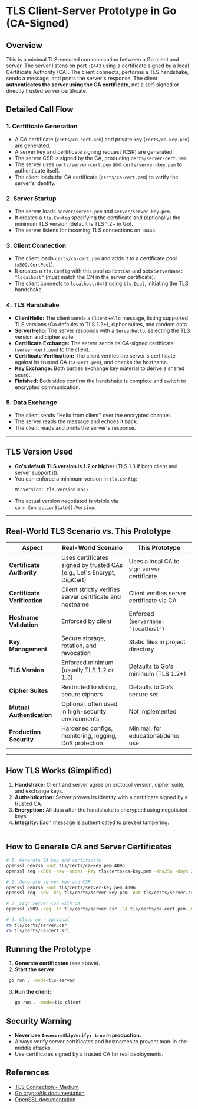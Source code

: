 # TLS Client-Server Prototype in Go (CA-Signed)

## Overview

This is a minimal TLS-secured communication between a Go client and server. The server listens on port `:8443` using a certificate signed by a local Certificate Authority (CA). The client connects, performs a TLS handshake, sends a message, and prints the server's response. The client **authenticates the server using the CA certificate**, not a self-signed or directly trusted server certificate.

## Detailed Call Flow

### 1. Certificate Generation

- A CA certificate (`certs/ca-cert.pem`) and private key (`certs/ca-key.pem`) are generated.
- A server key and certificate signing request (CSR) are generated.
- The server CSR is signed by the CA, producing `certs/server-cert.pem`.
- The server uses `certs/server-cert.pem` and `certs/server-key.pem` to authenticate itself.
- The client loads the CA certificate (`certs/ca-cert.pem`) to verify the server's identity.

### 2. Server Startup

- The server loads `server/server.pem` and `server/server-key.pem`.
- It creates a `tls.Config` specifying the certificate and (optionally) the minimum TLS version (default is TLS 1.2+ in Go).
- The server listens for incoming TLS connections on `:8443`.

### 3. Client Connection

- The client loads `certs/ca-cert.pem` and adds it to a certificate pool (`x509.CertPool`).
- It creates a `tls.Config` with this pool as `RootCAs` and sets `ServerName: "localhost"` (must match the CN in the server certificate).
- The client connects to `localhost:8443` using `tls.Dial`, initiating the TLS handshake.

### 4. TLS Handshake

- **ClientHello:** The client sends a `ClientHello` message, listing supported TLS versions (Go defaults to TLS 1.2+), cipher suites, and random data.
- **ServerHello:** The server responds with a `ServerHello`, selecting the TLS version and cipher suite.
- **Certificate Exchange:** The server sends its CA-signed certificate (`server-cert.pem`) to the client.
- **Certificate Verification:** The client verifies the server's certificate against its trusted CA (`ca-cert.pem`), and checks the hostname.
- **Key Exchange:** Both parties exchange key material to derive a shared secret.
- **Finished:** Both sides confirm the handshake is complete and switch to encrypted communication.

### 5. Data Exchange

- The client sends "Hello from client" over the encrypted channel.
- The server reads the message and echoes it back.
- The client reads and prints the server's response.

---

## TLS Version Used

- **Go's default TLS version is 1.2 or higher** (TLS 1.3 if both client and server support it).
- You can enforce a minimum version in `tls.Config`:
  ```go
  MinVersion: tls.VersionTLS12,
  ```
- The actual version negotiated is visible via `conn.ConnectionState().Version`.

---

## Real-World TLS Scenario vs. This Prototype

| Aspect                       | Real-World Scenario                                                     | This Prototype                                   |
| ---------------------------- | ----------------------------------------------------------------------- | ------------------------------------------------ |
| **Certificate Authority**    | Uses certificates signed by trusted CAs (e.g., Let's Encrypt, DigiCert) | Uses a local CA to sign server certificate       |
| **Certificate Verification** | Client strictly verifies server certificate and hostname                | Client verifies server certificate via CA         |
| **Hostname Validation**      | Enforced by client                                                      | Enforced (`ServerName: "localhost"`)             |
| **Key Management**           | Secure storage, rotation, and revocation                                | Static files in project directory                |
| **TLS Version**              | Enforced minimum (usually TLS 1.2 or 1.3)                               | Defaults to Go's minimum (TLS 1.2+)              |
| **Cipher Suites**            | Restricted to strong, secure ciphers                                    | Defaults to Go's secure set                      |
| **Mutual Authentication**    | Optional, often used in high-security environments                      | Not implemented                                  |
| **Production Security**      | Hardened configs, monitoring, logging, DoS protection                   | Minimal, for educational/demo use                |

---

## How TLS Works (Simplified)

1. **Handshake:** Client and server agree on protocol version, cipher suite, and exchange keys.
2. **Authentication:** Server proves its identity with a certificate signed by a trusted CA.
3. **Encryption:** All data after the handshake is encrypted using negotiated keys.
4. **Integrity:** Each message is authenticated to prevent tampering.

---

## How to Generate CA and Server Certificates

```bash
# 1. Generate CA key and certificate
openssl genrsa -out tls/certs/ca-key.pem 4096
openssl req -x509 -new -nodes -key tls/certs/ca-key.pem -sha256 -days 3650 -out tls/certs/ca-cert.pem -subj "/CN=MyRootCA"

# 2. Generate server key and CSR
openssl genrsa -out tls/certs/server-key.pem 4096
openssl req -new -key tls/certs/server-key.pem -out tls/certs/server.csr -config tls/server-openssl.cnf

# 3. Sign server CSR with CA
openssl x509 -req -in tls/certs/server.csr -CA tls/certs/ca-cert.pem -CAkey tls/certs/ca-key.pem -CAcreateserial -out tls/certs/server-cert.pem -days 365 -sha256 -extfile tls/server-openssl.cnf -extensions req_ext

# 4. Clean up - optional
rm tls/certs/server.csr
rm tls/certs/ca-cert.srl
```

## Running the Prototype

1. **Generate certificates** (see above).
2. **Start the server:**
  ```bash
   go run . -mode=tls-server
  ```
3. **Run the client:**
   ```bash
   go run . -mode=tls-client
   ```

## Security Warning

- **Never use `InsecureSkipVerify: true` in production.** 
- Always verify server certificates and hostnames to prevent man-in-the-middle attacks.
- Use certificates signed by a trusted CA for real deployments.

## References

- [TLS Connection - Medium](https://medium.com/@chmodshubham/tls-ssl-connection-d6d410114c43)
- [Go crypto/tls documentation](https://pkg.go.dev/crypto/tls)
- [OpenSSL documentation](https://www.openssl.org/docs/)